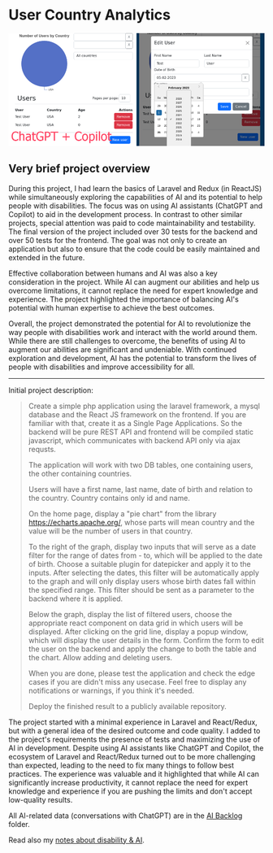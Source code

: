# User Country Analytics

![Screenshot of the application](user-country-analytics.png)

## Very brief project overview

During this project, I had learn the basics of Laravel and Redux (in ReactJS) while simultaneously exploring the capabilities of AI and its potential to help people with disabilities. The focus was on using AI assistants (ChatGPT and Copilot) to aid in the development process. In contrast to other similar projects, special attention was paid to code maintainability and testability. The final version of the project included over 30 tests for the backend and over 50 tests for the frontend. The goal was not only to create an application but also to ensure that the code could be easily maintained and extended in the future.

Effective collaboration between humans and AI was also a key consideration in the project. While AI can augment our abilities and help us overcome limitations, it cannot replace the need for expert knowledge and experience. The project highlighted the importance of balancing AI's potential with human expertise to achieve the best outcomes.

Overall, the project demonstrated the potential for AI to revolutionize the way people with disabilities work and interact with the world around them. While there are still challenges to overcome, the benefits of using AI to augment our abilities are significant and undeniable. With continued exploration and development, AI has the potential to transform the lives of people with disabilities and improve accessibility for all.

---

Initial project description:

> Create a simple php application using the laravel framework, a mysql database and the React JS framework on the frontend. If you are familiar with that, create it as a Single Page Applications. So the backend will be pure REST API and frontend will be compiled static javascript, which communicates with backend API only via ajax requsts. 
> 
> The application will work with two DB tables, one containing users, the other containing countries.
> 
> Users will have a first name, last name, date of birth and relation to the country. Country contains only id and name.
> 
> On the home page, display a "pie chart" from the library https://echarts.apache.org/, whose parts will mean country and the value will be the number of users in that country.
> 
> To the right of the graph, display two inputs that will serve as a date filter for the range of dates from - to, which will be applied to the date of birth. Choose a suitable plugin for datepicker and apply it to the inputs. After selecting the dates, this filter will be automatically apply to the graph and will only display users whose birth dates fall within the specified range. This filter should be sent as a parameter to the backend where it is applied.
> 
> Below the graph, display the list of filtered users, choose the appropriate react component on data grid in which users will be displayed. After clicking on the grid line, display a popup window, which will display the user details in the form. Confirm the form to edit the user on the backend and apply the change to both the table and the chart. Allow adding and deleting users.
> 
> When you are done, please test the application and check the edge cases if you are didn't miss any usecase. Feel free to display any notifications or warnings, if you think it's needed. 
> 
> Deploy the finished result to a publicly available repository.

The project started with a minimal experience in Laravel and React/Redux, but with a general idea of the desired outcome and code quality. I added to the project's requirements the presence of tests and maximizing the use of AI in development. Despite using AI assistants like ChatGPT and Copilot, the ecosystem of Laravel and React/Redux turned out to be more challenging than expected, leading to the need to fix many things to follow best practices. The experience was valuable and it highlighted that while AI can significantly increase productivity, it cannot replace the need for expert knowledge and experience if you are pushing the limits and don't accept low-quality results. 

All AI-related data (conversations with ChatGPT) are in the [AI Backlog](AI%20Backlog) folder.

Read also my [notes about disability & AI](disability_and_AI.md).
